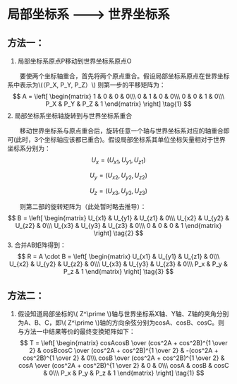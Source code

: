 <script type="text/javascript" async src="https://cdn.mathjax.org/mathjax/latest/MathJax.js?config=TeX-MML-AM_CHTML"> </script>


# 局部坐标系 ---> 世界坐标系

## 方法一： ##

1. 局部坐标系原点P移动到世界坐标系原点O

　　要使两个坐标轴重合，首先将两个原点重合。假设局部坐标系原点在世界坐标系中表示为\\(（P_X, P_Y, P_Z）\\)
则第一步的平移矩阵为：
$$ A =
\left[
 \begin{matrix}
   1 & 0 & 0 & 0\\\
   0 & 1 & 0 & 0\\\
   0 & 0 & 1 & 0\\\
  P_X & P_Y & P_Z & 1
  \end{matrix}
\right] 
\tag{1}
$$
2. 局部坐标系坐标轴旋转到与世界坐标系重合

　　移动世界坐标系与原点重合后，旋转任意一个轴与世界坐标系对应的轴重合即可(此时，3个坐标轴应该都已重合)。假设局部坐标系其单位坐标矢量相对于世界坐标系分别为：
$$ U_x = ( U_{x1},  U_{y1},  U_{z1} ) $$

$$ U_y = ( U_{x2},  U_{y2},  U_{z2} ) $$

$$ U_z = ( U_{x3},  U_{y3},  U_{z3} ) $$

　　则第二部的旋转矩阵为（此处暂时略去推导）：
$$ B =
\left[
 \begin{matrix}
   U_{x1} & U_{y1} & U_{z1} & 0\\\
   U_{x2} & U_{y2} & U_{z2} & 0\\\
   U_{x3} & U_{y3} & U_{z3} & 0\\\
   0 & 0 & 0 & 1
  \end{matrix}
\right] 
\tag{2}
$$
3. 合并AB矩阵得到：
$$ 
R = A \cdot B = 
\left[
 \begin{matrix}
   U_{x1} & U_{y1} & U_{z1} & 0\\\
   U_{x2} & U_{y2} & U_{z2} & 0\\\
   U_{x3} & U_{y3} & U_{z3} & 0\\\
   P_x & P_y & P_z & 1
  \end{matrix}
\right] 
\tag{3}
$$
## 方法二： ##
1. 假设知道局部坐标的\\( Z^\prime \\)轴与世界坐标系X轴、Y轴、Z轴的夹角分别为A、B、C，即\\( Z^\prime \\)轴的方向余弦分别为cosA、cosB、cosC。则与方法一中结果等价的最终变换矩阵如下：
$$ T =
\left[
 \begin{matrix}
   cosAcosB \over (cos^2A + cos^2B)^{1 \over 2} & cosBcosC \over (cos^2A + cos^2B)^{1 \over 2} & -(cos^2A + cos^2B)^{1 \over 2} & 0\\\
   cosB \over (cos^2A + cos^2B)^{1 \over 2} & cosA \over (cos^2A + cos^2B)^{1 \over 2} & 0 & 0\\\
   cosA & cosB & cosC & 0\\\
   P_x & P_y & P_z & 1
  \end{matrix}
\right] 
\tag{1}
$$

